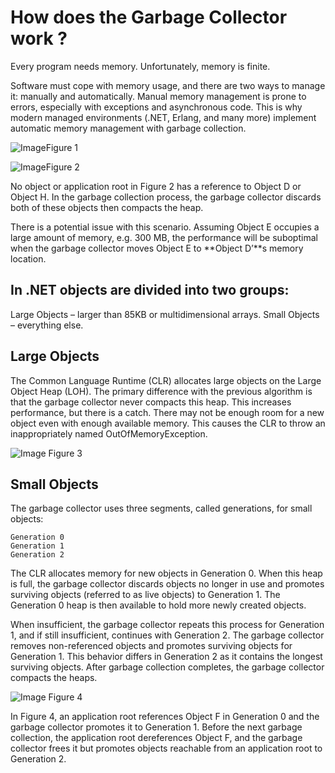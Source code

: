 # How does the Garbage Collector work ?

Every program needs memory. Unfortunately, memory is finite.

Software must cope with memory usage, and there are two ways to manage it: manually and automatically. Manual memory management is prone to errors, especially with exceptions and asynchronous code. This is why modern managed environments (.NET, Erlang, and many more) implement automatic memory management with garbage collection.

![Image](http://i.stack.imgur.com/DGEt1.png)Figure 1

![Image](http://i.stack.imgur.com/0Thzr.png)Figure 2

No object or application root in Figure 2 has a reference to Object D or Object H. In the garbage collection process, the garbage collector discards both of these objects then compacts the heap.

There is a potential issue with this scenario. Assuming Object E occupies a large amount of memory, e.g. 300 MB, the performance will be suboptimal when the garbage collector moves Object E to **Object D’**s memory location.

## In .NET objects are divided into two groups:

Large Objects – larger than 85KB or multidimensional arrays.
Small Objects – everything else.

## Large Objects

The Common Language Runtime (CLR) allocates large objects on the Large Object Heap (LOH). The primary difference with the previous algorithm is that the garbage collector never compacts this heap. This increases performance, but there is a catch. There may not be enough room for a new object even with enough available memory. This causes the CLR to throw an inappropriately named OutOfMemoryException.

![Image](http://i.stack.imgur.com/jXao4.png) Figure 3

## Small Objects

The garbage collector uses three segments, called generations, for small objects:

    Generation 0
    Generation 1
    Generation 2

The CLR allocates memory for new objects in Generation 0. When this heap is full, the garbage collector discards objects no longer in use and promotes surviving objects (referred to as live objects) to Generation 1. The Generation 0 heap is then available to hold more newly created objects.

When insufficient, the garbage collector repeats this process for Generation 1, and if still insufficient, continues with Generation 2. The garbage collector removes non-referenced objects and promotes surviving objects for Generation 1. This behavior differs in Generation 2 as it contains the longest surviving objects. After garbage collection completes, the garbage collector compacts the heaps.

![Image](http://i.stack.imgur.com/ESTuG.png) Figure 4

In Figure 4, an application root references Object F in Generation 0 and the garbage collector promotes it to Generation 1. Before the next garbage collection, the application root dereferences Object F, and the garbage collector frees it but promotes objects reachable from an application root to Generation 2.
